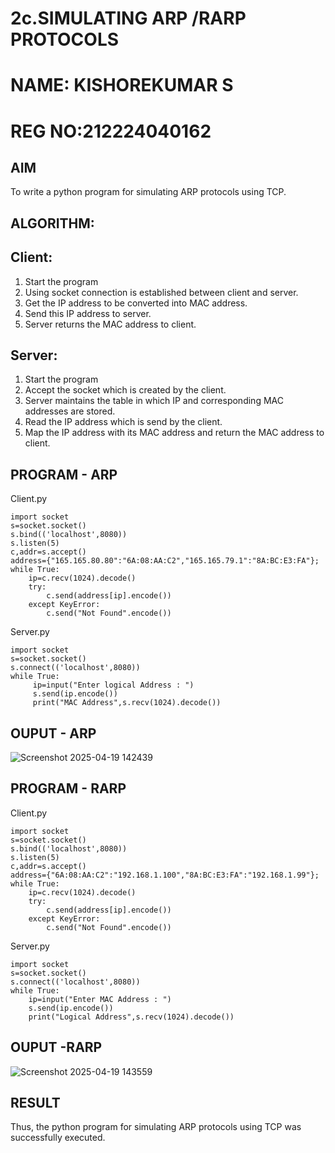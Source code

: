 # 2c.SIMULATING ARP /RARP PROTOCOLS
# NAME: KISHOREKUMAR S
# REG NO:212224040162
## AIM
To write a python program for simulating ARP protocols using TCP.
## ALGORITHM:
## Client:
1. Start the program
2. Using socket connection is established between client and server.
3. Get the IP address to be converted into MAC address.
4. Send this IP address to server.
5. Server returns the MAC address to client.
## Server:
1. Start the program
2. Accept the socket which is created by the client.
3. Server maintains the table in which IP and corresponding MAC addresses are
stored.
4. Read the IP address which is send by the client.
5. Map the IP address with its MAC address and return the MAC address to client.

## PROGRAM - ARP
Client.py
```
import socket 
s=socket.socket() 
s.bind(('localhost',8080)) 
s.listen(5) 
c,addr=s.accept() 
address={"165.165.80.80":"6A:08:AA:C2","165.165.79.1":"8A:BC:E3:FA"}; 
while True:
    ip=c.recv(1024).decode() 
    try:
        c.send(address[ip].encode()) 
    except KeyError: 
        c.send("Not Found".encode())   

```
Server.py
```
import socket 
s=socket.socket() 
s.connect(('localhost',8080)) 
while True:
     ip=input("Enter logical Address : ") 
     s.send(ip.encode()) 
     print("MAC Address",s.recv(1024).decode())

```
## OUPUT - ARP
![Screenshot 2025-04-19 142439](https://github.com/user-attachments/assets/c5d8d25f-7e57-40a7-bfdb-94713cd2b40d)

## PROGRAM - RARP
Client.py
```
import socket 
s=socket.socket() 
s.bind(('localhost',8080)) 
s.listen(5) 
c,addr=s.accept() 
address={"6A:08:AA:C2":"192.168.1.100","8A:BC:E3:FA":"192.168.1.99"}; 
while True:
    ip=c.recv(1024).decode() 
    try:
        c.send(address[ip].encode()) 
    except KeyError: 
        c.send("Not Found".encode())   

```

Server.py
```
import socket 
s=socket.socket() 
s.connect(('localhost',8080)) 
while True: 
    ip=input("Enter MAC Address : ")
    s.send(ip.encode()) 
    print("Logical Address",s.recv(1024).decode()) 

```
## OUPUT -RARP
![Screenshot 2025-04-19 143559](https://github.com/user-attachments/assets/c5286b24-bbf6-4df2-8c4b-7756dcf1f4d1)

## RESULT
Thus, the python program for simulating ARP protocols using TCP was successfully 
executed.
